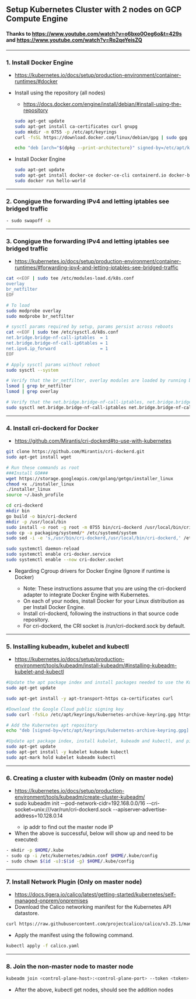 ## Setup Kubernetes Cluster with 2 nodes on GCP Compute Engine
#### Thanks to https://www.youtube.com/watch?v=o6bxo0Oeg6o&t=429s and https://www.youtube.com/watch?v=Ro2qeYeisZQ
---
### 1. Install Docker Engine
- https://kubernetes.io/docs/setup/production-environment/container-runtimes/#docker
- Install using the repository (all nodes)
    - https://docs.docker.com/engine/install/debian/#install-using-the-repository
    ```sh
    sudo apt-get update
    sudo apt-get install ca-certificates curl gnupg
    sudo mkdir -m 0755 -p /etc/apt/keyrings
    curl -fsSL https://download.docker.com/linux/debian/gpg | sudo gpg --dearmor -o /etc/apt/keyrings/docker.gpg
    
    echo "deb [arch="$(dpkg --print-architecture)" signed-by=/etc/apt/keyrings/docker.gpg] https://download.docker.com/linux/debian "$(. /etc/os-release && echo "$VERSION_CODENAME")" stable" | sudo tee /etc/apt/sources.list.d/docker.list > /dev/null
    ```

- Install Docker Engine
    ```sh
    sudo apt-get update
    sudo apt-get install docker-ce docker-ce-cli containerd.io docker-buildx-plugin docker-compose-plugin
    sudo docker run hello-world
    ```
---
### 2. Congigue the forwarding IPv4 and letting iptables see bridged traffic
```sh
- sudo swapoff -a
```
---
### 3. Congigue the forwarding IPv4 and letting iptables see bridged traffic
- https://kubernetes.io/docs/setup/production-environment/container-runtimes/#forwarding-ipv4-and-letting-iptables-see-bridged-traffic
```sh
cat <<EOF | sudo tee /etc/modules-load.d/k8s.conf
overlay
br_netfilter
EOF

# To load
sudo modprobe overlay
sudo modprobe br_netfilter

# sysctl params required by setup, params persist across reboots
cat <<EOF | sudo tee /etc/sysctl.d/k8s.conf
net.bridge.bridge-nf-call-iptables  = 1
net.bridge.bridge-nf-call-ip6tables = 1
net.ipv4.ip_forward                 = 1
EOF

# Apply sysctl params without reboot
sudo sysctl --system

# Verify that the br_netfilter, overlay modules are loaded by running below instructions
lsmod | grep br_netfilter
lsmod | grep overlay

# Verify that the net.bridge.bridge-nf-call-iptables, net.bridge.bridge-nf-call-ip6tables, net.ipv4.ip_forward system variables are set to 1 in your sysctl config by running below instruction
sudo sysctl net.bridge.bridge-nf-call-iptables net.bridge.bridge-nf-call-ip6tables net.ipv4.ip_forward
```
---
### 4. Install cri-dockerd for Docker
- https://github.com/Mirantis/cri-dockerd#to-use-with-kubernetes
```sh
git clone https://github.com/Mirantis/cri-dockerd.git
sudo apt-get install wget

# Run these commands as root
###Install GO###
wget https://storage.googleapis.com/golang/getgo/installer_linux
chmod +x ./installer_linux
./installer_linux
source ~/.bash_profile

cd cri-dockerd
mkdir bin
go build -o bin/cri-dockerd
mkdir -p /usr/local/bin
sudo install -o root -g root -m 0755 bin/cri-dockerd /usr/local/bin/cri-dockerd
sudo cp -a packaging/systemd/* /etc/systemd/system
sudo sed -i -e 's,/usr/bin/cri-dockerd,/usr/local/bin/cri-dockerd,' /etc/systemd/system/cri-docker.service

sudo systemctl daemon-reload
sudo systemctl enable cri-docker.service
sudo systemctl enable --now cri-docker.socket
```
- Regarding Cgroup drivers for Docker Engine (Ignore if runtime is Docker)

    - Note: These instructions assume that you are using the cri-dockerd adapter to integrate Docker Engine with Kubernetes.
    - On each of your nodes, install Docker for your Linux distribution as per Install Docker Engine.
    - Install cri-dockerd, following the instructions in that source code repository.
    - For cri-dockerd, the CRI socket is /run/cri-dockerd.sock by default.
---
### 5. Installing kubeadm, kubelet and kubectl
- https://kubernetes.io/docs/setup/production-environment/tools/kubeadm/install-kubeadm/#installing-kubeadm-kubelet-and-kubectl
```sh
#Update the apt package index and install packages needed to use the Kubernetes apt repository:
sudo apt-get update

sudo apt-get install -y apt-transport-https ca-certificates curl

#Download the Google Cloud public signing key
sudo curl -fsSLo /etc/apt/keyrings/kubernetes-archive-keyring.gpg https://packages.cloud.google.com/apt/doc/apt-key.gpg

# Add the Kubernetes apt repository
echo "deb [signed-by=/etc/apt/keyrings/kubernetes-archive-keyring.gpg] https://apt.kubernetes.io/ kubernetes-xenial main" | sudo tee /etc/apt/sources.list.d/kubernetes.list

#Update apt package index, install kubelet, kubeadm and kubectl, and pin their version
sudo apt-get update
sudo apt-get install -y kubelet kubeadm kubectl
sudo apt-mark hold kubelet kubeadm kubectl
```
---
### 6. Creating a cluster with kubeadm (Only on master node)
- https://kubernetes.io/docs/setup/production-environment/tools/kubeadm/create-cluster-kubeadm/
- sudo kubeadm init --pod-network-cidr=192.168.0.0/16 --cri-socket=unix:///var/run/cri-dockerd.sock --apiserver-advertise-address=<master node IP>10.128.0.14
    - ip addr to find out the master node IP
- When the above is successful, below will show up and need to be executed:
```sh
- mkdir -p $HOME/.kube
- sudo cp -i /etc/kubernetes/admin.conf $HOME/.kube/config
- sudo chown $(id -u):$(id -g) $HOME/.kube/config
```
---
### 7. Install Network Plugin (Only on master node)
- https://docs.tigera.io/calico/latest/getting-started/kubernetes/self-managed-onprem/onpremises
- Download the Calico networking manifest for the Kubernetes API datastore.
```sh
curl https://raw.githubusercontent.com/projectcalico/calico/v3.25.1/manifests/calico.yaml -O
```
- Apply the manifest using the following command.
```sh
kubectl apply -f calico.yaml
```
---
### 8. Join the non-master node to master node
```sh
kubeadm join <control-plane-host>:<control-plane-port> --token <token> --discovery-token-ca-cert-hash sha256:<hash>
```
- After the above, kubectl get nodes, should see the addition nodes
